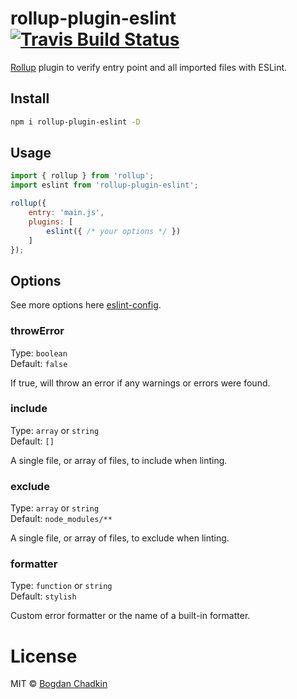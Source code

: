 # rollup-plugin-eslint [![Travis Build Status][travis-img]][travis]

[travis-img]: https://travis-ci.org/TrySound/rollup-plugin-eslint.svg
[travis]: https://travis-ci.org/TrySound/rollup-plugin-eslint
[rollup]: https://github.com/rollup/rollup
[eslint-config]: http://eslint.org/docs/developer-guide/nodejs-api#cliengine

[Rollup] plugin to verify entry point and all imported files with ESLint.


## Install

```sh
npm i rollup-plugin-eslint -D
```


## Usage

```js
import { rollup } from 'rollup';
import eslint from 'rollup-plugin-eslint';

rollup({
    entry: 'main.js',
    plugins: [
        eslint({ /* your options */ })
    ]
});
```


## Options

See more options here [eslint-config].

### throwError

Type: `boolean`  
Default: `false`

If true, will throw an error if any warnings or errors were found.

### include

Type: `array` or `string`  
Default: `[]`

A single file, or array of files, to include when linting.

### exclude

Type: `array` or `string`  
Default: `node_modules/**`

A single file, or array of files, to exclude when linting.

### formatter

Type: `function` or `string`  
Default: `stylish`

Custom error formatter or the name of a built-in formatter.


# License

MIT © [Bogdan Chadkin](mailto:trysound@yandex.ru)
